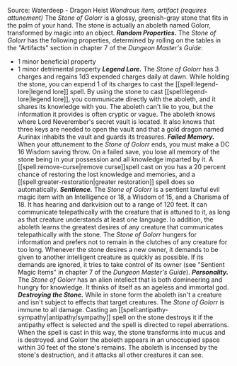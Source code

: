 Source: Waterdeep - Dragon Heist
*Wondrous item, artifact (requires attunement)*
The *Stone of Golorr* is a glossy, greenish-gray stone that fits in the palm of your hand. The stone is actually an aboleth named Golorr, transformed by magic into an object.
***Random Properties.*** The *Stone of Golorr* has the following properties, determined by rolling on the tables in the "Artifacts" section in chapter 7 of the *Dungeon Master's Guide*:
* 1 minor beneficial property
* 1 minor detrimental property
***Legend Lore.*** The *Stone of Golorr* has 3 charges and regains 1d3 expended charges daily at dawn. While holding the stone, you can expend 1 of its charges to cast the [[spell:legend-lore|legend lore]] spell.
By using the stone to cast [[spell:legend-lore|legend lore]], you communicate directly with the aboleth, and it shares its knowledge with you. The aboleth can't lie to you, but the information it provides is often cryptic or vague.
The aboleth knows where Lord Neverember's secret vault is located. It also knows that three keys are needed to open the vault and that a gold dragon named Aurinax inhabits the vault and guards its treasures.
***Failed Memory.*** When your attunement to the *Stone of Golorr* ends, you must make a DC 16 Wisdom saving throw. On a failed save, you lose all memory of the stone being in your possession and all knowledge imparted by it. A [[spell:remove-curse|remove curse]]spell cast on you has a 20 percent chance of restoring the lost knowledge and memories, and a [[spell:greater-restoration|greater restoration]] spell does so automatically.
***Sentience.*** The *Stone of Golorr* is a sentient lawful evil magic item with an Intelligence or 18, a Wisdom of 15, and a Charisma of 18. It has hearing and darkvision out to a range of 120 feet. It can communicate telepathically with the creature that is attuned to it, as long as that creature understands at least one language. Io addition, the aboleth learns the greatest desires of any creature that communicates telepathically with the stone.
The *Stone of Golorr* hungers for information and prefers not to remain in the clutches of any creature for too long. Whenever the stone desires a new owner, it demands to be given to another intelligent creature as quickly as possible. If its demands are ignored, it tries to take control of its owner (see "Sentient Magic Items" in chapter 7 of the *Dungeon Master's Guide*).
***Personality.*** The *Stone of Golorr* has an alien intellect that is both domineering and hungry for knowledge. It thinks of itself as an ageless and immortal god.
***Destroying the Stone.*** While in stone form the aboleth isn't a creature and isn't subject to effects that target creatures. The *Stone of Golorr* is immune to all damage. Casting an [[spell:antipathy-sympathy|antipathy/sympathy]] spell on the stone destroys it if the antipathy effect is selected and the spell is directed to repel aberrations. When the spell is cast in this way, the stone transforms into mucus and is destroyed. and Golorr the aboleth appears in an unoccupied space within 30 feet of the stone's remains. The aboleth is incensed by the stone's destruction, and it attacks all other creatures it can see.
